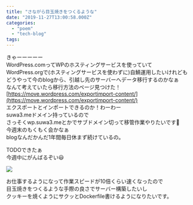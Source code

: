 ```yaml
---
title: "さながら目玉焼きをつくるような"
date: "2019-11-27T13:00:58.000Z"
categories: 
  - "poem"
  - "tech-blog"
tags: 
---
```


きゃーーーーー  
WordPress.comってWPのホスティングサービスを使っていて  
WordPress.orgで(ホスティングサービスを使わずに)自鯖運用したいけれども  
どうやって今のblogから、引越し先のサーバーへデータ移行するのかなぁ  
なんて考えていたら移行方法のページ見つけた！  
[https://move.wordpress.com/exportimport-content/](https://move.wordpress.com/exportimport-content/)  
エクスポートとインポートできるのか！わーわー  
suwa3.meドメイン持っているので  
さっそくwp.suwa3.meとかでサブドメイン切って移管作業やりたいです🙋  
今週末のもくもく会かなぁ  
blogなんだかんだ1年間毎日休まず続けているの。

TODOできたぁ  
今週中にがんばるぞい😃

![](http://wp.suwa3.me/wp-content/uploads/2019/11/e382b9e382afe383aae383bce383b3e382b7e383a7e38383e38388-2019-11-27-23.02.02.png?w=930)

お仕事するようになって作業スピードが10倍くらい速くなったので  
目玉焼きをつくるような手際の良さでサーバー構築したいし  
クッキーを焼くようにサクッとDockerfile書けるようになりたいです。
